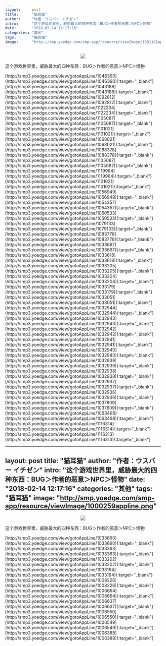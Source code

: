 ```yaml
---
layout:     post
title:      "猫耳猫"
author:     "作者：ウスバー イチゼン"
intro:      "这个游戏世界里，威胁最大的四种东西：BUG＞作者的恶意＞NPC＞怪物"
date:       "2018-02-14 12:17:16"
categories: "其他"
tags:       "猫耳猫"
image:      "http://smp.yoedge.com/smp-app/resource/viewImage/1001182appline.png"
---
```

<div style="text-align: center">
<p><img src="http://smp.yoedge.com/smp-app/resource/viewImage/1001182appline.png"/></p>
</div>
<p class="post-meta">
<span>这个游戏世界里，威胁最大的四种东西：BUG＞作者的恶意＞NPC＞怪物</span>
</p>
[http://smp3.yoedge.com/view/gotoAppLine/1046390](http://smp3.yoedge.com/view/gotoAppLine/1046390){:target="_blank"}
[http://smp3.yoedge.com/view/gotoAppLine/1043188](http://smp3.yoedge.com/view/gotoAppLine/1043188){:target="_blank"}
[http://smp3.yoedge.com/view/gotoAppLine/1092812](http://smp3.yoedge.com/view/gotoAppLine/1092812){:target="_blank"}
[http://smp3.yoedge.com/view/gotoAppLine/1122234](http://smp3.yoedge.com/view/gotoAppLine/1122234){:target="_blank"}
[http://smp3.yoedge.com/view/gotoAppLine/1105087](http://smp3.yoedge.com/view/gotoAppLine/1105087){:target="_blank"}
[http://smp3.yoedge.com/view/gotoAppLine/1101021](http://smp3.yoedge.com/view/gotoAppLine/1101021){:target="_blank"}
[http://smp3.yoedge.com/view/gotoAppLine/1068021](http://smp3.yoedge.com/view/gotoAppLine/1068021){:target="_blank"}
[http://smp3.yoedge.com/view/gotoAppLine/1088378](http://smp3.yoedge.com/view/gotoAppLine/1088378){:target="_blank"}
[http://smp3.yoedge.com/view/gotoAppLine/1105087](http://smp3.yoedge.com/view/gotoAppLine/1105087){:target="_blank"}
[http://smp3.yoedge.com/view/gotoAppLine/1119964](http://smp3.yoedge.com/view/gotoAppLine/1119964){:target="_blank"}
[http://smp3.yoedge.com/view/gotoAppLine/1101021](http://smp3.yoedge.com/view/gotoAppLine/1101021){:target="_blank"}
[http://smp3.yoedge.com/view/gotoAppLine/1056949](http://smp3.yoedge.com/view/gotoAppLine/1056949){:target="_blank"}
[http://smp3.yoedge.com/view/gotoAppLine/1054357](http://smp3.yoedge.com/view/gotoAppLine/1054357){:target="_blank"}
[http://smp3.yoedge.com/view/gotoAppLine/1050533](http://smp3.yoedge.com/view/gotoAppLine/1050533){:target="_blank"}
[http://smp3.yoedge.com/view/gotoAppLine/1079133](http://smp3.yoedge.com/view/gotoAppLine/1079133){:target="_blank"}
[http://smp3.yoedge.com/view/gotoAppLine/1083778](http://smp3.yoedge.com/view/gotoAppLine/1083778){:target="_blank"}
[http://smp3.yoedge.com/view/gotoAppLine/1033697](http://smp3.yoedge.com/view/gotoAppLine/1033697){:target="_blank"}
[http://smp3.yoedge.com/view/gotoAppLine/1033618](http://smp3.yoedge.com/view/gotoAppLine/1033618){:target="_blank"}
[http://smp3.yoedge.com/view/gotoAppLine/1033205](http://smp3.yoedge.com/view/gotoAppLine/1033205){:target="_blank"}
[http://smp3.yoedge.com/view/gotoAppLine/1033204](http://smp3.yoedge.com/view/gotoAppLine/1033204){:target="_blank"}
[http://smp3.yoedge.com/view/gotoAppLine/1033179](http://smp3.yoedge.com/view/gotoAppLine/1033179){:target="_blank"}
[http://smp3.yoedge.com/view/gotoAppLine/1033051](http://smp3.yoedge.com/view/gotoAppLine/1033051){:target="_blank"}
[http://smp3.yoedge.com/view/gotoAppLine/1032944](http://smp3.yoedge.com/view/gotoAppLine/1032944){:target="_blank"}
[http://smp3.yoedge.com/view/gotoAppLine/1032943](http://smp3.yoedge.com/view/gotoAppLine/1032943){:target="_blank"}
[http://smp3.yoedge.com/view/gotoAppLine/1032942](http://smp3.yoedge.com/view/gotoAppLine/1032942){:target="_blank"}
[http://smp3.yoedge.com/view/gotoAppLine/1032941](http://smp3.yoedge.com/view/gotoAppLine/1032941){:target="_blank"}
[http://smp3.yoedge.com/view/gotoAppLine/1032940](http://smp3.yoedge.com/view/gotoAppLine/1032940){:target="_blank"}
[http://smp3.yoedge.com/view/gotoAppLine/1032939](http://smp3.yoedge.com/view/gotoAppLine/1032939){:target="_blank"}
[http://smp3.yoedge.com/view/gotoAppLine/1032938](http://smp3.yoedge.com/view/gotoAppLine/1032938){:target="_blank"}
[http://smp3.yoedge.com/view/gotoAppLine/1032937](http://smp3.yoedge.com/view/gotoAppLine/1032937){:target="_blank"}
[http://smp3.yoedge.com/view/gotoAppLine/1032936](http://smp3.yoedge.com/view/gotoAppLine/1032936){:target="_blank"}
[http://smp3.yoedge.com/view/gotoAppLine/1037809](http://smp3.yoedge.com/view/gotoAppLine/1037809){:target="_blank"}
[http://smp3.yoedge.com/view/gotoAppLine/1063498](http://smp3.yoedge.com/view/gotoAppLine/1063498){:target="_blank"}
[http://smp3.yoedge.com/view/gotoAppLine/1116314](http://smp3.yoedge.com/view/gotoAppLine/1116314){:target="_blank"}
[http://smp3.yoedge.com/view/gotoAppLine/1116313](http://smp3.yoedge.com/view/gotoAppLine/1116313){:target="_blank"}


---
layout:     post
title:      "猫耳猫"
author:     "作者：ウスバー  イチゼン"
intro:      "这个游戏世界里，威胁最大的四种东西：BUG＞作者的恶意＞NPC＞怪物"
date:       "2018-02-14 12:17:16"
categories: "其他"
tags:       "猫耳猫"
image:      "http://smp.yoedge.com/smp-app/resource/viewImage/1000259appline.png"
---
<div style="text-align: center">
<p><img src="http://smp.yoedge.com/smp-app/resource/viewImage/1000259appline.png"/></p>
</div>
<p class="post-meta">
<span>这个游戏世界里，威胁最大的四种东西：BUG＞作者的恶意＞NPC＞怪物</span>
</p>
[http://smp3.yoedge.com/view/gotoAppLine/1033690](http://smp3.yoedge.com/view/gotoAppLine/1033690){:target="_blank"}
[http://smp3.yoedge.com/view/gotoAppLine/1033363](http://smp3.yoedge.com/view/gotoAppLine/1033363){:target="_blank"}
[http://smp3.yoedge.com/view/gotoAppLine/1033202](http://smp3.yoedge.com/view/gotoAppLine/1033202){:target="_blank"}
[http://smp3.yoedge.com/view/gotoAppLine/1033194](http://smp3.yoedge.com/view/gotoAppLine/1033194){:target="_blank"}
[http://smp3.yoedge.com/view/gotoAppLine/1008226](http://smp3.yoedge.com/view/gotoAppLine/1008226){:target="_blank"}
[http://smp3.yoedge.com/view/gotoAppLine/1006664](http://smp3.yoedge.com/view/gotoAppLine/1006664){:target="_blank"}
[http://smp3.yoedge.com/view/gotoAppLine/1006637](http://smp3.yoedge.com/view/gotoAppLine/1006637){:target="_blank"}
[http://smp3.yoedge.com/view/gotoAppLine/1006550](http://smp3.yoedge.com/view/gotoAppLine/1006550){:target="_blank"}
[http://smp3.yoedge.com/view/gotoAppLine/1006549](http://smp3.yoedge.com/view/gotoAppLine/1006549){:target="_blank"}
[http://smp3.yoedge.com/view/gotoAppLine/1006388](http://smp3.yoedge.com/view/gotoAppLine/1006388){:target="_blank"}


